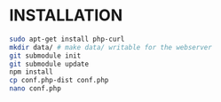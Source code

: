 INSTALLATION
============
```sh
sudo apt-get install php-curl
mkdir data/ # make data/ writable for the webserver
git submodule init
git submodule update
npm install
cp conf.php-dist conf.php
nano conf.php
```
